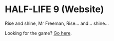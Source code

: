 # HALF-LIFE 9 (Website)
Rise and shine, Mr Freeman, Rise... and... shine...


Looking for the game? [Go here](https://github.com/Thomasluigi07/hl9/tree/game).